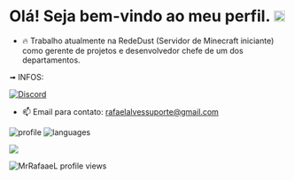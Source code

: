 # Olá! Seja bem-vindo ao meu perfil. <img src="https://raw.githubusercontent.com/kaueMarques/kaueMarques/master/hi.gif" width="20px"> 

- 🔥 Trabalho atualmente na RedeDust (Servidor de Minecraft iniciante) como gerente de projetos e desenvolvedor chefe de um dos departamentos.

➟ INFOS:

[![Discord](https://img.shields.io/badge/Discord-7289DA?style=for-the-badge&logo=discord&logoColor=white)](https://discord.com/users/487680979771719690)

- 📫 Email para contato: rafaelalvessuporte@gmail.com

![profile] 
![languages]

[profile]: https://github-readme-stats.vercel.app/api?username=MrRafaaeL&show_icons=true&theme=omni&count_private=true&hide_border=true
[languages]: https://github-readme-stats.vercel.app/api/top-langs/?username=MrRafaaeL&theme=omni&layout=compact&hide_border=true

![](https://hit.yhype.me/github/profile?user_id=62559740)

<p align="left"><img src="https://komarev.com/ghpvc/?username=MrRafaaeL&color=blue" alt="MrRafaaeL profile views" /> </p>
